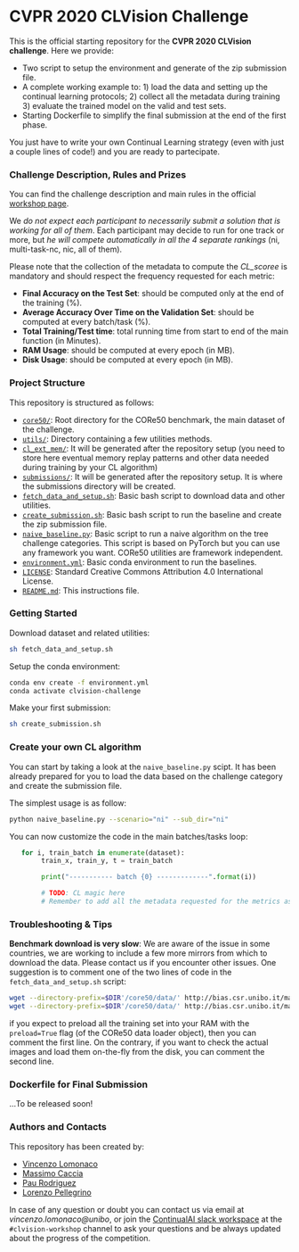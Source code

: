 # CVPR 2020 CLVision Challenge

This is the official starting repository for the **CVPR 2020 CLVision 
challenge**. Here we provide:

- Two script to setup the environment and generate of the zip submission file.
- A complete working example to: 1) load the data and setting up the continual
learning protocols; 2) collect all the metadata during training 3) evaluate the trained model on the valid and test sets. 
- Starting Dockerfile to simplify the final submission at the end of the first phase.

You just have to write your own Continual Learning strategy (even with just a couple lines of code!) and you
are ready to partecipate.

### Challenge Description, Rules and Prizes

You can find the challenge description and main rules in the official 
[workshop page](https://sites.google.com/view/clvision2020/challenge?authuser=0).

We *do not expect each participant to necessarily submit a solution that is working 
for all of them*. Each participant may decide to run for one track or more, 
but *he will compete automatically in all the 4 separate rankings* 
(ni, multi-task-nc, nic, all of them).

Please note that the collection of the metadata to compute the *CL_scoree*
is mandatory and should respect the frequency requested for each metric:

- **Final Accuracy on the Test Set**: should be computed only at the end of the training (%).
- **Average Accuracy Over Time on the Validation Set**: should be computed at every batch/task (%).
- **Total Training/Test time**: total running time from start to end of the main function (in Minutes).
- **RAM Usage**: should be computed at every epoch (in MB).
- **Disk Usage**: should be computed at every epoch (in MB).

### Project Structure
This repository is structured as follows:

- [`core50/`](core50): Root directory for the CORe50  benchmark, the main dataset of the challenge.
- [`utils/`](core): Directory containing a few utilities methods.
- [`cl_ext_mem/`](cl_ext_mem): It will be generated after the repository setup (you need to store here eventual 
memory replay patterns and other data needed during training by your CL algorithm)  
- [`submissions/`](submissions): It will be generated after the repository setup. It is where the submissions directory
will be created.
- [`fetch_data_and_setup.sh`](fetch_data_and_setup.sh): Basic bash script to download data and other utilities.
- [`create_submission.sh`](create_submission.sh): Basic bash script to run the baseline and create the zip submission
file.
- [`naive_baseline.py`](naive_baseline.py): Basic script to run a naive algorithm on the tree challenge categories. 
This script is based on PyTorch but you can use any framework you want. CORe50 utilities are framework independent.
- [`environment.yml`](environment.yml): Basic conda environment to run the baselines.
- [`LICENSE`](LICENSE): Standard Creative Commons Attribution 4.0 International License.
- [`README.md`](README.md): This instructions file.


### Getting Started

Download dataset and related utilities:
```bash
sh fetch_data_and_setup.sh
```
Setup the conda environment:
```bash
conda env create -f environment.yml
conda activate clvision-challenge
```
Make your first submission:
```bash
sh create_submission.sh
```

### Create your own CL algorithm

You can start by taking a look at the `naive_baseline.py` scipt. It has been already prepared for you to load the
data based on the challenge category and create the submission file. 

The simplest usage is as follow:
```bash
python naive_baseline.py --scenario="ni" --sub_dir="ni"
```

You can now customize the code in the main batches/tasks loop:

```python
   for i, train_batch in enumerate(dataset):
        train_x, train_y, t = train_batch

        print("----------- batch {0} -------------".format(i))

        # TODO: CL magic here
        # Remember to add all the metadata requested for the metrics as shown in the sample script.
```

### Troubleshooting & Tips

**Benchmark download is very slow**: We are aware of the issue in some countries, we are working to include a few more
mirrors from which to download the data. Please contact us if you encounter other issues. 
One suggestion is to comment one of the two lines of code in the `fetch_data_and_setup.sh` script:

```bash
wget --directory-prefix=$DIR'/core50/data/' http://bias.csr.unibo.it/maltoni/download/core50/core50_128x128.zip
wget --directory-prefix=$DIR'/core50/data/' http://bias.csr.unibo.it/maltoni/download/core50/core50_imgs.npz
```
if you expect to preload all the training set into your RAM with the `preload=True` flag (of the CORe50 data
loader object), then you can comment the first line. On the contrary, if you want to check the actual images and 
load them on-the-fly from the disk, you can comment the second line.

### Dockerfile for Final Submission

...To be released soon!

### Authors and Contacts

This repository has been created by:

- [Vincenzo Lomonaco]()
- [Massimo Caccia]()
- [Pau Rodriguez]()
- [Lorenzo Pellegrino]()

In case of any question or doubt you can contact us via email at *vincenzo.lomonaco@unibo*, or join the [ContinualAI slack
workspace](https://join.slack.com/t/continualai/shared_invite/enQtNjQxNDYwMzkxNzk0LTBhYjg2MjM0YTM2OWRkNDYzOGE0ZTIzNDQ0ZGMzNDE3ZGUxNTZmNmM1YzJiYzgwMTkyZDQxYTlkMTI3NzZkNjU) 
at the `#clvision-workshop` channel to ask your questions and be always updated about the progress of the
competition.




